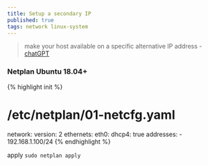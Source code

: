 ```yaml
---
title: Setup a secondary IP
published: true
tags: network linux-system
---
```

> make your host available on a specific alternative IP address - [chatGPT](https://chatgpt.com/share/681f2745-c928-800d-9057-db5efce02eb3)

### Netplan Ubuntu 18.04+

{% highlight init %}
# /etc/netplan/01-netcfg.yaml
network:
  version: 2
  ethernets:
    eth0:
      dhcp4: true
      addresses:
        - 192.168.1.100/24
{% endhighlight %}

apply `sudo netplan apply`

